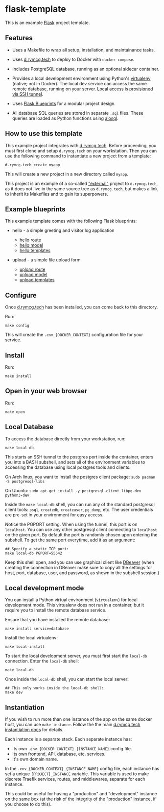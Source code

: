# flask-template

This is an example [Flask](https://flask.palletsprojects.com/) project
template.

## Features

 * Uses a Makefile to wrap all setup, installation, and maintainance tasks.
 
 * Uses [d.rymcg.tech](https://github.com/EnigmaCurry/d.rymcg.tech) to
   deploy to Docker with `docker compose`.
   
 * Includes PostgreSQL database, running as an optional sidecar
   container.

 * Provides a local development environment using Python's
   [virtualenv](https://docs.python.org/3/library/venv.html) (native;
   not in Docker). The local dev service can access the same remote
   database, running on your server. Local access is [provisioned via
   SSH
   tunnel](https://github.com/EnigmaCurry/d.rymcg.tech/blob/master/_scripts/postgresql-tunnel).

 * Uses [Flask
   Blueprints](https://flask.palletsprojects.com/en/3.0.x/blueprints/)
   for a modular project design.

 * All database SQL queries are stored in separate `.sql` files. These
   queries are loaded as Python functions using
   [aiosql](https://nackjicholson.github.io/aiosql/).

## How to use this template

This example project integrates with
[d.rymcg.tech](https://github.com/EnigmaCurry/d.rymcg.tech#readme).
Before proceeding, you must first clone and setup `d.rymcg.tech` on
your workstation. Then you can use the following command to
instantiate a new project from a template:

```
d.rymcg.tech create myapp
```

This will create a new project in a new directory called `myapp`.

This project is an example of a so-called
["external"](https://github.com/enigmacurry/d.rymcg.tech#integrating-external-projects)
project to `d.rymcg.tech`, as it does not live in the same source tree
as `d.rymcg.tech`, but makes a link to inherit its Makefiles and to
gain its superpowers.

## Example blueprints

This example template comes with the following Flask blueprints:

 * hello - a simple greeting and visitor log application
 
   * [hello route](api/app/routes/hello)
   * [hello model](api/app/models/hello)
   * [hello templates](api/app/templates/hello) 

 * upload - a simple file upload form
 
   * [upload route](api/app/routes/upload)
   * [upload model](api/app/models/upload)
   * [upload templates](api/app/templates/upload)

## Configure

Once
[d.rymcg.tech](https://github.com/EnigmaCurry/d.rymcg.tech#readme) has
been installed, you can come back to this directory.

Run:

```
make config
```

This will create the `.env_{DOCKER_CONTEXT}` configuration file for
your service.

## Install

Run:

```
make install
```

## Open in your web browser

Run:

```
make open
```

## Local Database

To access the database directly from your workstation, run:

```
make local-db
```

This starts an SSH tunnel to the postgres port inside the container,
enters you into a BASH subshell, and sets all of the environment
variables to accessing the database using local postgres tools and
clients.

On Arch linux, you want to install the postgres client package: `sudo pacman -S postgresql-libs`

On Ubuntu: `sudo apt-get install -y postgresql-client libpq-dev python3-dev`

Inside the `make local-db` shell, you can run any of the standard
postgresql client tools: `psql`, `createdb`, `createuser`, `pg_dump`,
etc. The user credentials are pre-set in your environment for easy
access.

Notice the PGPORT setting. When using the tunnel, this port is on
`localhost`. You can use any other postgresql client connecting to
`localhost` on the given port. By default the port is randomly chosen
upon entering the subshell. To get the same port everytime, add it as
an argument:

```
## Specify a static TCP port:
make local-db PGPORT=55542
```

Keep this shell open, and you can use graphical client like
[DBeaver](https://dbeaver.io/) (when creating the connection in
DBeaver make sure to copy all the settings for host, port, database,
user, and password, as shown in the subshell session.)

## Local development mode

You can install a Python virtual environment (`virtualenv`) for local
development mode. This virtualenv does not run in a container, but it
require you to install the remote database service.

Ensure that you have installed the remote database:

```
make install service=database
```

Install the local virtualenv:

```
make local-install
```

To start the local development server, you must first start the
`local-db` connection. Enter the `local-db` shell:

```
make local-db
```

Once inside the `local-db` shell, you can start the local server:

```
## This only works inside the local-db shell:
make dev
```

## Instantiation

If you wish to run more than one instance of the app on the same
docker host, you can use `make instance`. Follow the the main
[d.rymcg.tech instantiation
docs](https://github.com/EnigmaCurry/d.rymcg.tech#creating-multiple-instances-of-a-service)
for details.

Each instance is a separate stack. Each separate instance has:

 * Its own `.env_{DOCKER_CONTEXT}_{INSTANCE_NAME}` config file.
 * Its own frontend, API, database, etc. services.
 * It's own domain name.

In the `.env_{DOCKER_CONTEXT}_{INSTANCE_NAME}` config file, each
instance has set a unique `{PROJECT}_INSTANCE` variable. This variable
is used to make discrete Traefik services, routes, and middlewares,
separate for each instance.

This could be useful for having a "production" and "development"
instance on the same box (at the risk of the integrity of the
"production" instance, if you choose to do this).
